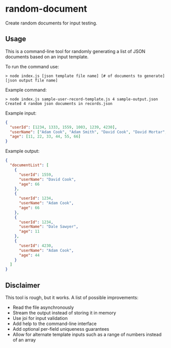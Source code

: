 # random-document
Create random documents for input testing.

## Usage

This is a command-line tool for randomly generating a list of JSON documents based on an input template.

To run the command use:

```
> node index.js [json template file name] [# of documents to generate] [json output file name]
```

Example command:

```
> node index.js sample-user-record-template.js 4 sample-output.json
Created 4 random json documents in records.json
```

Example input:

```json
{
  "userId": [1234, 1333, 1559, 1003, 1239, 4230],
  "userName": ["Adam Cook", "Adam Smith", "David Cook", "David Mortar", "Dale Sawyer"],
  "age": [11, 22, 33, 44, 55, 66]
}
```

Example output:

```json
{
  "documentList": [
    {
      "userId": 1559,
      "userName": "David Cook",
      "age": 66
    },
    {
      "userId": 1234,
      "userName": "Adam Cook",
      "age": 66
    },
    {
      "userId": 1234,
      "userName": "Dale Sawyer",
      "age": 11
    },
    {
      "userId": 4230,
      "userName": "Adam Cook",
      "age": 44
    }
  ]
}
```

## Disclaimer

This tool is rough, but it works. A list of possible improvements:
* Read the file asynchronously
* Stream the output instead of storing it in memory
* Use joi for input validation
* Add help to the command-line interface
* Add optional per-field uniqueness guarantees
* Allow for alternate template inputs such as a range of numbers instead of an array
